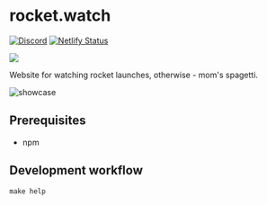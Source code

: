 # rocket.watch
[![Discord](https://img.shields.io/discord/150674920869724161)](https://discord.gg/cExSaKZ) [![Netlify Status](https://api.netlify.com/api/v1/badges/dd4154a3-2721-46b9-bdff-136de3c95f1f/deploy-status)](https://app.netlify.com/sites/rocketwatch/deploys) 

[![](https://api.producthunt.com/widgets/embed-image/v1/featured.svg?post_id=114412&theme=dark)](https://www.producthunt.com/posts/rocket-watch)

Website for watching rocket launches, otherwise - mom's spagetti.

![showcase](https://i.imgur.com/qJ6fE74.png)


## Prerequisites
- npm

## Development workflow
```
make help
```

